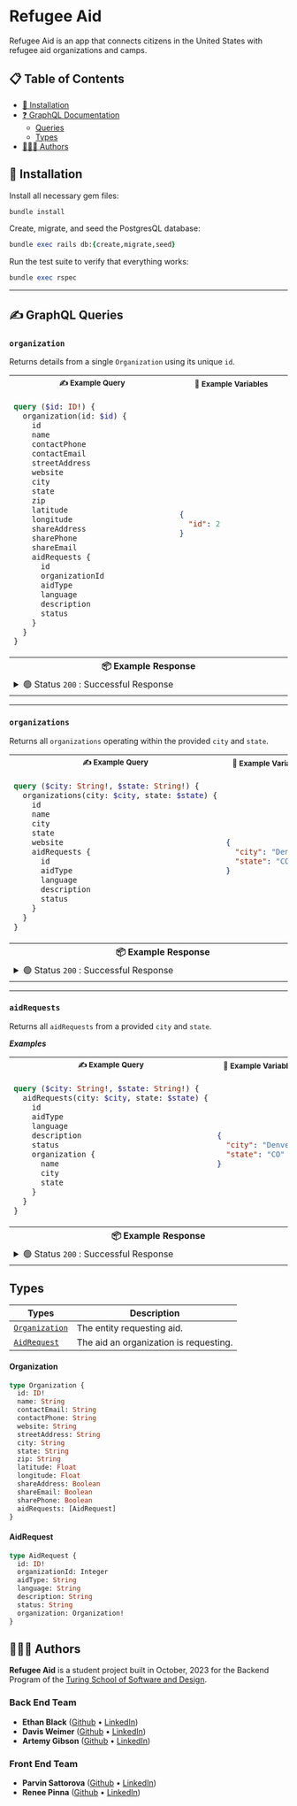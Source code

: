 # Refugee Aid

Refugee Aid is an app that connects citizens in the United States with refugee aid organizations and camps.

## :clipboard: Table of Contents
- [:hammer: Installation](#hammer-installation)
- [:question: GraphQL Documentation](#question-graphql-documentation)
  - [Queries](#queries)
  - [Types](#types)
- [:people_holding_hands: Authors](#people_holding_hands-authors)

## :hammer: Installation

Install all necessary gem files:
```ruby
bundle install
```

Create, migrate, and seed the PostgresQL database:
```ruby
bundle exec rails db:{create,migrate,seed}
```

Run the test suite to verify that everything works:
```ruby
bundle exec rspec
```

---

## ✍️ GraphQL Queries

### `organization`

Returns details from a single `Organization` using its unique `id`.

<table align="center">
<tr>
<th width="500px">
<small>✍️ Example Query</small>
</th>
<th width="500px">
<small>
🧩 Example Variables
</small>
</th>
</tr>
<tr>
<td>
  
```graphql
query ($id: ID!) {
  organization(id: $id) {
    id
    name
    contactPhone
    contactEmail
    streetAddress
    website
    city
    state
    zip
    latitude
    longitude
    shareAddress
    sharePhone
    shareEmail
    aidRequests {
      id
      organizationId
      aidType
      language
      description
      status
    }
  }
}
```

</td>
<td>

```json
{
  "id": 2
}
```
</td>
</tr>
<tr>
<th colspan="2">
📦 <b>Example Response</b>
</th>
</tr>
<tr>
<td colspan="2">
<details>
<summary>
🟢 Status <code>200</code> : Successful Response
</summary>
<br>
  
```json
{
  "data": {
    "organization": {
      "id": "2",
      "name": "Dream Safe Haven",
      "contactPhone": "1-676-635-1273",
      "contactEmail": "breann.erdman@watsica-durgan.example",
      "streetAddress": "85946 Miller Burg",
      "website": "http://heaney.test/almeta",
      "city": "Philadelphia",
      "state": "PA",
      "zip": "07501-9726",
      "latitude": 40.16353072947562,
      "longitude": -75.29320837398994,
      "shareAddress": true,
      "sharePhone": true,
      "shareEmail": true,
      "aidRequests": [
        {
          "id": "393",
          "organizationId": 2,
          "aidType": "language",
          "language": "Javanese",
          "description": "Dolorem vero maxime quisquam.",
          "status": "pending"
        },
        {
          "id": "891",
          "organizationId": 2,
          "aidType": "legal",
          "language": "Tagalog",
          "description": "Quo et voluptas amet.",
          "status": "active"
        },
        {
          "id": "1006",
          "organizationId": 2,
          "aidType": "language",
          "language": "Romanian",
          "description": "Ea ut qui quos.",
          "status": "active"
        },
        {
          "id": "2350",
          "organizationId": 2,
          "aidType": "medical",
          "language": "Tagalog",
          "description": "Molestiae cumque quisquam quis.",
          "status": "active"
        }
      ]
    }
  }
}
```
</details>
</td>
</tr>
</table>

---

### `organizations`

Returns all `organizations` operating within the provided `city` and `state`.

<table align="center">
<tr>
<th width="500px">
<small>✍️ Example Query</small>
</th>
<th width="500px">
<small>
🧩 Example Variables
</small>
</th>
</tr>
<tr>
<td>
  
```graphql
query ($city: String!, $state: String!) {
  organizations(city: $city, state: $state) {
    id
    name
    city
    state
    website
    aidRequests {
      id
      aidType
      language
      description
      status
    }
  }
}
```
</td>
<td>

```json
{
  "city": "Denver",
  "state": "CO"
}
```
</td>
</tr>
<tr>
<th colspan="2">
📦 <b>Example Response</b>
</th>
</tr>
<tr>
<td colspan="2">
<details>
<summary>
🟢 Status <code>200</code> : Successful Response
</summary>
<br>
  
```json
{
  "data": {
    "organizations": [
      {
        "id": "63",
        "name": "Emerald Oasis Shelter",
        "city": "Denver",
        "state": "CO",
        "website": "http://kub-larkin.test/ramon",
        "aidRequests": [
          {
            "id": "2181",
            "aidType": "other",
            "language": "Hindi",
            "description": "Labore dignissimos deleniti nam.",
            "status": "pending"
          }
        ]
      },
      {
        "id": "97",
        "name": "Life Renewal Refuge",
        "city": "Denver",
        "state": "CO",
        "website": "http://stroman-paucek.example/claudette",
        "aidRequests": [
          {
            "id": "281",
            "aidType": "other",
            "language": "Romanian",
            "description": "Culpa voluptas dolor accusantium.",
            "status": "pending"
          },
          {
            "id": "1333",
            "aidType": "legal",
            "language": "Marathi",
            "description": "Voluptatibus et consequatur laudantium.",
            "status": "active"
          },
          {
            "id": "1527",
            "aidType": "legal",
            "language": "Tagalog",
            "description": "Eos earum nihil commodi.",
            "status": "fulfilled"
          },
          {
            "id": "2993",
            "aidType": "language",
            "language": "Arabic",
            "description": "Modi dolores enim molestiae.",
            "status": "fulfilled"
          }
        ]
      },
      ...
    ]
  }
}

```
</details>
</td>
</tr>
</table>

---

### `aidRequests`

Returns all `aidRequests` from a provided `city` and `state`.

***Examples***

<table align="center">
<tr>
<th width="500px">
<small>✍️ Example Query</small>
</th>
<th width="500px">
<small>
🧩 Example Variables
</small>
</th>
</tr>
<tr>
<td>
  
```graphql
query ($city: String!, $state: String!) {
  aidRequests(city: $city, state: $state) {
    id
    aidType
    language
    description
    status
    organization {
      name
      city
      state
    }
  }
}
```
</td>
<td>

```json
{
  "city": "Denver",
  "state": "CO"
}
```
</td>
</tr>
<tr>
<th colspan="2">
📦 <b>Example Response</b>
</th>
</tr>
<tr>
<td colspan="2">
<details>
<summary>
🟢 Status <code>200</code> : Successful Response
</summary>
<br>
  
```json
{
  "data": {
    "aidRequests": [
      {
        "id": "2181",
        "aidType": "other",
        "language": "Hindi",
        "description": "Labore dignissimos deleniti nam.",
        "status": "pending",
        "organization": {
          "name": "Emerald Oasis Shelter",
          "city": "Denver",
          "state": "CO"
        }
      },
      {
        "id": "281",
        "aidType": "other",
        "language": "Romanian",
        "description": "Culpa voluptas dolor accusantium.",
        "status": "pending",
        "organization": {
          "name": "Life Renewal Refuge",
          "city": "Denver",
          "state": "CO"
        }
      },
      {
        "id": "1333",
        "aidType": "legal",
        "language": "Marathi",
        "description": "Voluptatibus et consequatur laudantium.",
        "status": "active",
        "organization": {
          "name": "Life Renewal Refuge",
          "city": "Denver",
          "state": "CO"
        }
      },
      ...
    ]
  }
}
```
</details>
</td>
</tr>
</table>



## Types

| Types | Description |
| --- | ---|
| [`Organization`](#organization) | The entity requesting aid. |
| [`AidRequest`](#aidrequest) | The aid an organization is requesting. |

#### Organization

```graphql
type Organization {
  id: ID!
  name: String
  contactEmail: String
  contactPhone: String
  website: String
  streetAddress: String
  city: String
  state: String
  zip: String
  latitude: Float
  longitude: Float
  shareAddress: Boolean
  shareEmail: Boolean
  sharePhone: Boolean
  aidRequests: [AidRequest]
}
```

#### AidRequest

```graphql
type AidRequest {
  id: ID!
  organizationId: Integer
  aidType: String
  language: String
  description: String
  status: String
  organization: Organization!
}
```


## :people_holding_hands: Authors

**Refugee Aid** is a student project built in October, 2023 for the Backend Program of the [Turing School of Software and Design](https://turing.edu/).

### Back End Team
- **Ethan Black** ([Github](https://github.com/ethanrossblack) • [LinkedIn](https://www.linkedin.com/in/ethanrossblack/))
- **Davis Weimer** ([Github]() • [LinkedIn]())
- **Artemy Gibson** ([Github]() • [LinkedIn]())

### Front End Team
- **Parvin Sattorova** ([Github]() • [LinkedIn]())
- **Renee Pinna** ([Github]() • [LinkedIn]())
